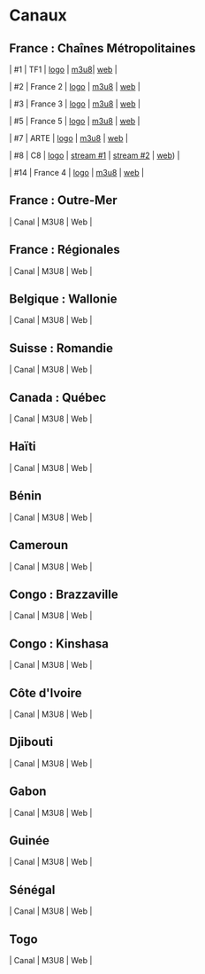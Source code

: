 # Canaux

## France : Chaînes Métropolitaines

| #1 | TF1 | [logo](https://focus.telerama.fr/0000/00/01/clear-192.png) | [m3u8](https://github.com/Paradise-91/ParaTV/raw/main/streams/tf1plus/tf1.m3u8)| [web](https://www.tf1.fr/tf1/direct) |

| #2 | France 2 | [logo](https://focus.telerama.fr/0000/00/01/clear-4.png) | [m3u8](https://github.com/Sibprod/streams/raw/refs/heads/main/ressources/ftv/py/France2.m3u8) | [web](https://www.france.tv/france-2/direct.html) |

| #3 | France 3 | [logo](https://focus.telerama.fr/0000/00/01/clear-80.png) | [m3u8](https://github.com/Sibprod/streams/raw/refs/heads/main/ressources/ftv/py/France3.m3u8) | [web](https://www.france.tv/france-3/direct.html) |

| #5 | France 5 | [logo](https://focus.telerama.fr/0000/00/01/clear-47.png) | [m3u8](https://github.com/Sibprod/streams/raw/refs/heads/main/ressources/ftv/py/France5.m3u8) | [web](https://www.france.tv/france-5/direct.html) |

| #7 | ARTE | [logo](https://focus.telerama.fr/0000/00/01/clear-111.png) | [m3u8](https://artesimulcast.akamaized.net/hls/live/2031003/artelive_fr/master.m3u8) | [web](https://www.arte.tv/fr/direct/) |

| #8 | C8 | [logo](https://focus.telerama.fr/0000/00/01/clear-446.png) | [stream #1](https://www.dailymotion.com/video/x5gv5rr&autoplay=1) | [stream #2](https://www.canalplus.com/live/?channel=450) | [web](https://www.canalplus.com/chaines/c8)) |

| #14 | France 4 | [logo](https://focus.telerama.fr/0000/00/01/clear-78.png) | [m3u8](https://github.com/Sibprod/streams/raw/refs/heads/main/ressources/ftv/py/France4.m3u8) | [web](https://www.france.tv/france-4/direct.html) |


## France : Outre-Mer

| Canal | M3U8 | Web |



## France : Régionales

| Canal | M3U8 | Web |



## Belgique : Wallonie

| Canal | M3U8 | Web |


## Suisse : Romandie

| Canal | M3U8 | Web |

## Canada : Québec

| Canal | M3U8 | Web |


## Haïti

| Canal | M3U8 | Web |


## Bénin

| Canal | M3U8 | Web |


## Cameroun

| Canal | M3U8 | Web |


## Congo : Brazzaville

| Canal | M3U8 | Web |


## Congo : Kinshasa

| Canal | M3U8 | Web |


## Côte d'Ivoire

| Canal | M3U8 | Web |


## Djibouti

| Canal | M3U8 | Web |


## Gabon

| Canal | M3U8 | Web |



## Guinée

| Canal | M3U8 | Web |


## Sénégal

| Canal | M3U8 | Web |


## Togo

| Canal | M3U8 | Web |
